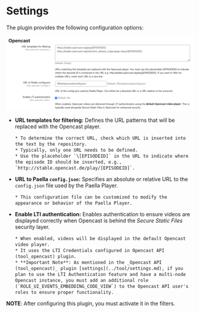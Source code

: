 # Settings

The plugin provides the following configuration options:

![Filter opencast configuration](../img/filter_config.png)


- **URL templates for filtering:** Defines the URL patterns that will be replaced with the Opencast player.

      * To determine the correct URL, check which URL is inserted into the text by the repository.
      * Typically, only one URL needs to be defined.
      * Use the placeholder `\[EPISODEID]` in the URL to indicate where the episode ID should be inserted, e.g., `http://stable.opencast.de/play/[EPISODEID]`.

- **URL to Paella `config.json`:** Specifies an absolute or relative URL to the `config.json` file used by the Paella Player.

      * This configuration file can be customized to modify the appearance or behavior of the Paella Player.

- **Enable LTI authentication:** Enables authentication to ensure videos are displayed correctly when Opencast is behind the *Secure Static Files* security layer.

      * When enabled, videos will be displayed in the default Opencast video player.
      * It uses the LTI Credentials configured in Opencast API (tool_opencast) plugin.
      * **Important Note**: As mentioned in the _Opencast API (tool_opencast)_ plugin [settings](../tool/settings.md), if you plan to use the LTI Authentication feature and have a multi-node Opencast instance, you must add an additional role (`ROLE_UI_EVENTS_EMBEDDING_CODE_VIEW`) to the Opencast API user's roles to ensure proper functionality.

**NOTE**: After configuring this plugin, you must activate it in the filters.
